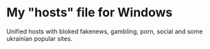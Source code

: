 # My "hosts" file for Windows
Unified hosts with bloked fakenews, gambling, porn, social and some ukrainian popular sites.
